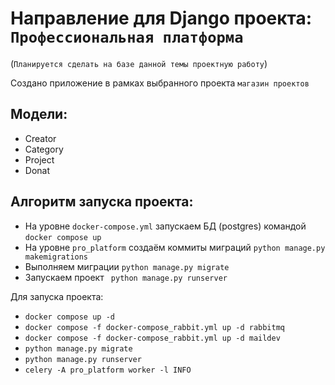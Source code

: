 # Направление для Django проекта: `Профессиональная платформа`
(`Планируется сделать на базе данной темы проектную работу`)

Создано приложение в рамках выбранного проекта `магазин проектов`
## Модели:
- Creator
- Category
- Project
- Donat


## Алгоритм запуска проекта:
- На уровне `docker-compose.yml` запускаем БД (postgres) командой `docker compose up`
- На уровне `pro_platform` создаём коммиты миграций `python manage.py makemigrations`
- Выполняем миграции `python manage.py migrate`
- Запускаем проект ` python manage.py runserver`

Для запуска проекта:
- `docker compose up -d`
- `docker compose -f docker-compose_rabbit.yml up -d rabbitmq`
- `docker compose -f docker-compose_rabbit.yml up -d maildev`
- `python manage.py migrate`
- `python manage.py runserver`
- `celery -A pro_platform worker -l INFO`